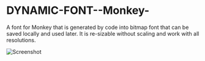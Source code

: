 DYNAMIC-FONT--Monkey-
=====================

A font for Monkey that is generated by code into bitmap font that can be saved locally and used later.
It is re-sizable without scaling and work with all resolutions.

![Screenshot](https://www.dropbox.com/s/hy7jg2ehsdgvcwo/1st%20Res%20Free%20font.png)
